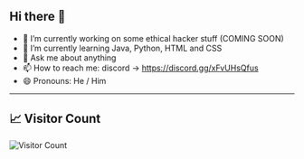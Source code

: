 ## Hi there 👋


- 🔭 I’m currently working on some ethical hacker stuff (COMING SOON)
- 🌱 I’m currently learning Java, Python, HTML and CSS
- 💬 Ask me about anything
- 📫 How to reach me: discord -> https://discord.gg/xFvUHsQfus
- 😄 Pronouns: He / Him

---

## 📈 Visitor Count
![Visitor Count](https://profile-counter.glitch.me/DaanV30/count.svg)

